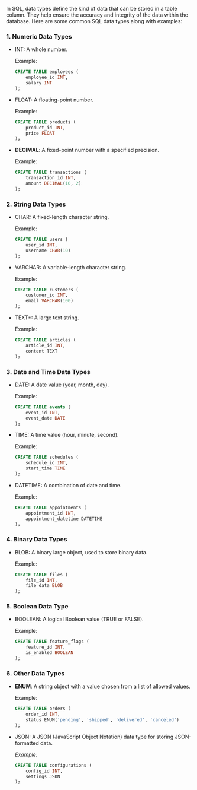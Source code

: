 In SQL, data types define the kind of data that can be stored in a table column. They help ensure the accuracy and integrity of the data within the database. Here are some common SQL data types along with examples:

### 1. Numeric Data Types

- INT: A whole number.
  
  Example:
  ```sql
  CREATE TABLE employees (
      employee_id INT,
      salary INT
  );
  ```

- FLOAT: A floating-point number.

  Example:
  ```sql
  CREATE TABLE products (
      product_id INT,
      price FLOAT
  );
  ```

- **DECIMAL**: A fixed-point number with a specified precision.

  Example:
  ```sql
  CREATE TABLE transactions (
      transaction_id INT,
      amount DECIMAL(10, 2)
  );
  ```

### 2. String Data Types

- CHAR: A fixed-length character string.

  Example:
  ```sql
  CREATE TABLE users (
      user_id INT,
      username CHAR(10)
  );
  ```

- VARCHAR: A variable-length character string.

  Example:
  ```sql
  CREATE TABLE customers (
      customer_id INT,
      email VARCHAR(100)
  );
  ```

- TEXT*: A large text string.

  Example:
  ```sql
  CREATE TABLE articles (
      article_id INT,
      content TEXT
  );
  ```

### 3. Date and Time Data Types

- DATE: A date value (year, month, day).

  Example:
  ```sql
  CREATE TABLE events (
      event_id INT,
      event_date DATE
  );
  ```

- TIME: A time value (hour, minute, second).

  Example:
  ```sql
  CREATE TABLE schedules (
      schedule_id INT,
      start_time TIME
  );
  ```

- DATETIME: A combination of date and time.

  Example:
  ```sql
  CREATE TABLE appointments (
      appointment_id INT,
      appointment_datetime DATETIME
  );
  ```

### 4. Binary Data Types

- BLOB: A binary large object, used to store binary data.

  Example:
  ```sql
  CREATE TABLE files (
      file_id INT,
      file_data BLOB
  );
  ```

### 5. Boolean Data Type

- BOOLEAN: A logical Boolean value (TRUE or FALSE).

  Example:
  ```sql
  CREATE TABLE feature_flags (
      feature_id INT,
      is_enabled BOOLEAN
  );
  ```

### 6. Other Data Types

- **ENUM**: A string object with a value chosen from a list of allowed values.

  Example:
  ```sql
  CREATE TABLE orders (
      order_id INT,
      status ENUM('pending', 'shipped', 'delivered', 'canceled')
  );
  ```

- JSON: A JSON (JavaScript Object Notation) data type for storing JSON-formatted data.

  *Example:*
  ```sql
  CREATE TABLE configurations (
      config_id INT,
      settings JSON
  );
  ```
